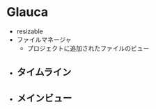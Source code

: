 # Glauca
<!-- * 録画機能 -->
* resizable
* ファイルマネージャ
  - プロジェクトに追加されたファイルのビュー
* タイムライン
  -
* メインビュー
  -
